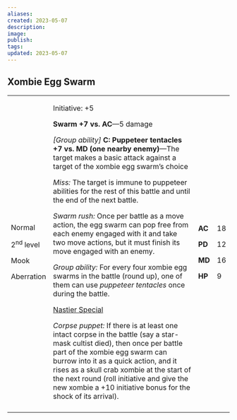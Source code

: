 ```yaml
---
aliases: 
created: 2023-05-07
description: 
image: 
publish: 
tags: 
updated: 2023-05-07
---
```


## Xombie Egg Swarm

<table>
<colgroup>
<col style="width: 16%" />
<col style="width: 72%" />
<col style="width: 5%" />
<col style="width: 5%" />
</colgroup>
<tbody>
<tr class="odd">
<td><p>Normal</p>
<p>2<sup>nd</sup> level</p>
<p>Mook</p>
<p>Aberration</p></td>
<td><p>Initiative: +5</p>
<p><strong>Swarm +7 vs. AC</strong>—5 damage</p>
<p><em>[Group ability]</em> <strong>C: Puppeteer tentacles +7 vs. MD
(one nearby enemy)</strong>—The target makes a basic attack against a
target of the xombie egg swarm’s choice</p>
<p><em>Miss:</em> The target is immune to puppeteer abilities for the
rest of this battle and until the end of the next battle.</p>
<p><em>Swarm rush:</em> Once per battle as a move action, the egg swarm
can pop free from each enemy engaged with it and take two move actions,
but it must finish its move engaged with an enemy.</p>
<p><em>Group ability:</em> For every four xombie egg swarms in the
battle (round up), one of them can use <em>puppeteer tentacles</em> once
during the battle.</p>
<p><u>Nastier Special</u></p>
<p><em>Corpse puppet:</em> If there is at least one intact corpse in the
battle (say a star-mask cultist died), then once per battle part of the
xombie egg swarm can burrow into it as a quick action, and it rises as a
skull crab xombie at the start of the next round (roll initiative and
give the new xombie a +10 initiative bonus for the shock of its
arrival).</p></td>
<td><p><strong>AC</strong></p>
<p><strong>PD</strong></p>
<p><strong>MD</strong></p>
<p><strong>HP</strong></p></td>
<td><p>18</p>
<p>12</p>
<p>16</p>
<p>9</p></td>
</tr>
<tr class="even">
<td></td>
<td></td>
<td></td>
<td></td>
</tr>
</tbody>
</table>


